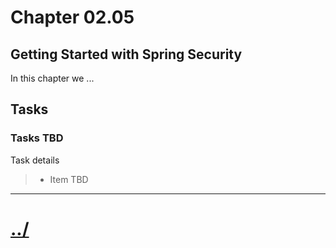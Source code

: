 # Chapter 02.05 #

## Getting Started with Spring Security
In this chapter we ...

## Tasks

### Tasks TBD
Task details
>* Item TBD


---

# [../](../)
